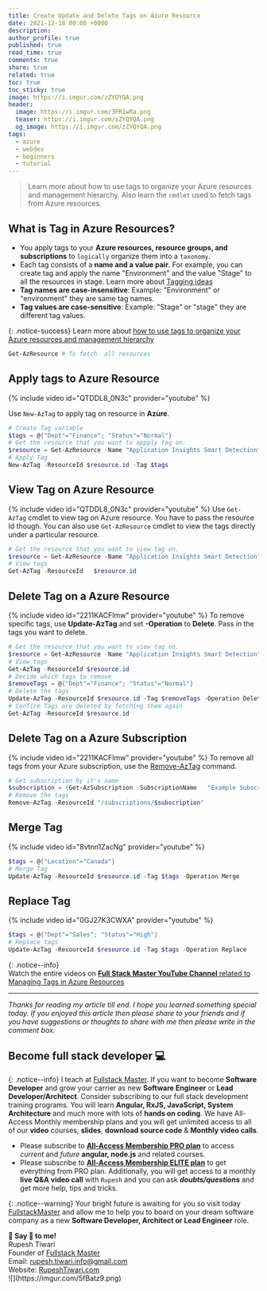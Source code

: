 ```yaml
---
title: Create Update and Delete Tags on Azure Resource
date: 2021-12-18 00:00 +0000
description:
author_profile: true
published: true
read_time: true
comments: true
share: true
related: true
toc: true
toc_sticky: true
image: https://i.imgur.com/zZYQYQA.png
header:
  image: https://i.imgur.com/3PR1wRa.png
  teaser: https://i.imgur.com/zZYQYQA.png
  og_image: https://i.imgur.com/zZYQYQA.png
tags:
  - azure
  - webdev
  - beginners
  - tutorial
---
```


> Learn more about how to use tags to organize your Azure resources and management hierarchy. Also learn the `cmdlet` used to fetch tags from Azure resources.

## What is Tag in Azure Resources?

- You apply tags to your **Azure resources, resource groups, and subscriptions** to `logically` organize them into a `taxonomy`.
- Each tag consists of a **name and a value pair**. For example, you can create tag and apply the name "Environment" and the value "Stage" to all the resources in stage. Learn more about [Tagging ideas](https://docs.microsoft.com/en-us/azure/azure-resource-manager/management/tag-resources)
- **Tag names are case-insensitive**: Example: "Environment" or "environment" they are same tag names.
- **Tag values are case-sensitive**: Example: "Stage" or "stage" they are different tag values.

{: .notice-success}
Learn more about [how to use tags to organize your Azure resources and management hierarchy](https://docs.microsoft.com/en-us/azure/azure-resource-manager/management/tag-resources)

```powershell
Get-AzResource # To fetch  all resources
```

## Apply tags to Azure Resource

{% include video id="QTDDL8_0N3c" provider="youtube" %}

Use `New-AzTag` to apply tag on resource in **Azure**.

```powershell
# Create Tag variable
$tags = @{"Dept"="Finance"; "Status"="Normal"}
# Get the resource that you want to appply tag on.
$resource = Get-AzResource -Name "Application Insights Smart Detection" -ResourceGroup AdmissionApplication
# Apply Tag
New-AzTag -ResourceId $resource.id -Tag $tags
```

## View Tag on Azure Resource

{% include video id="QTDDL8_0N3c" provider="youtube" %}
Use `Get-AzTag` cmdlet to view tag on Azure resource. You have to pass the resource Id though. You can also use `Get-AzResource` cmdlet to view the tags directly under a particular resource.

```powershell
# Get the resource that you want to view tag on.
$resource = Get-AzResource -Name "Application Insights Smart Detection" -ResourceGroup AdmissionApplicationGet-AzTag -ResourceId   $resource.id
# View tags
Get-AzTag -ResourceId   $resource.id
```

## Delete Tag on a Azure Resource

{% include video id="2211KACFlmw" provider="youtube" %}
To remove specific tags, use **Update-AzTag** and set **-Operation** to **Delete**. Pass in the tags you want to delete.

```powershell
# Get the resource that you want to view tag on.
$resource = Get-AzResource -Name "Application Insights Smart Detection" -ResourceGroup AdmissionApplication
# View tags
Get-AzTag -ResourceId $resource.id
# Decide which tags to remove
$removeTags = @{"Dept"="Finance"; "Status"="Normal"}
# Delete the tags
Update-AzTag -ResourceId $resource.id -Tag $removeTags -Operation Delete
# Confirm Tags are deleted by fetching them again
Get-AzTag -ResourceId $resource.id
```

## Delete Tag on a Azure Subscription

{% include video id="2211KACFlmw" provider="youtube" %}
To remove all tags from your Azure subscription, use the [Remove-AzTag](https://docs.microsoft.com/en-us/powershell/module/az.resources/remove-aztag) command.

```powershell
# Get subscription by it's name
$subscription = (Get-AzSubscription -SubscriptionName   "Example Subscription").Id
# Remove the tags
Remove-AzTag -ResourceId "/subscriptions/$subscription"

```

## Merge Tag

{% include video id="8vtnn1ZacNg" provider="youtube" %}

```powershell
$tags = @{"Location"="Canada"}
# Merge Tag
Update-AzTag -ResourceId $resource.id -Tag $tags -Operation Merge
```

## Replace Tag

{% include video id="0GJ27K3CWXA" provider="youtube" %}

```powershell
$tags = @{"Dept"="Sales"; "Status"="High"}
# Replace tags
Update-AzTag -ResourceId $resource.id -Tag $tags -Operation Replace
```

{: .notice--info}
<i class="fab fa-youtube" color="primary"></i> \
Watch the entire videos on [**Full Stack Master YouTube Channel** related to Managing Tags in Azure Resources](https://www.youtube.com/playlist?list=PLZed_adPqIJrUamBBcr9rYC6GFqbWK1mG)

---

_Thanks for reading my article till end. I hope you learned something special today. If you enjoyed this article then please share to your friends and if you have suggestions or thoughts to share with me then please write in the comment box._

## Become full stack developer 💻

{: .notice--info}
I teach at [Fullstack Master](https://www.fullstackmaster.net). If you want to become **Software Developer** and grow your carrier as new **Software Engineer** or **Lead Developer/Architect**. Consider subscribing to our full stack development training programs. You will learn **Angular, RxJS, JavaScript, System Architecture** and much more with lots of **hands on coding**. We have All-Access Monthly membership plans and you will get unlimited access to all of our **video** courses, **slides**, **download source code** & **Monthly video calls**.

- Please subscribe to **[All-Access Membership PRO plan](https://www.fullstackmaster.net/pro)** to access _current_ and _future_ **angular, node.js** and related courses.
- Please subscribe to **[All-Access Membership ELITE plan](https://www.fullstackmaster.net/elite)** to get everything from PRO plan. Additionally, you will get access to a monthly **live Q&A video call** with `Rupesh` and you can ask **_doubts/questions_** and get more help, tips and tricks.

{: .notice--warning}
Your bright future is awaiting for you so visit today [FullstackMaster](www.fullstackmaster.net) and allow me to help you to board on your dream software company as a new **Software Developer, Architect or Lead Engineer** role.

<div class="notice--success">
<strong>💖 Say 👋 to me!</strong>
<br>Rupesh Tiwari
<br>Founder of <a href="https://www.fullstackmaster.net">Fullstack Master </a>
<br>Email: <a href="mailto:rupesh.tiwari.info@gmail.com?subject=Hi">rupesh.tiwari.info@gmail.com</a>
<br>Website: <a href="https://www.rupeshtiwari.com">RupeshTiwari.com </a>
</div>
![](https://imgur.com/5fBatz9.png)
